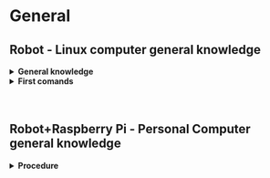 # General


## Robot - Linux computer general knowledge


<details>
  <summary><strong>General knowledge</strong></summary>

1. Source the terminal

```
(source /opt/ros/noetic/setup.bash)
source interbotics_ws/devel/setup.bash
```

2. Don't worry if you still don't see the topics after running `rostopic list`. Untill you don't `roslaunch` some packages you won't see them. Alos, don't worry about `roscore`, it will automaticaly run when you `roslaunch`.

3. Play arround with the pakages at your disposal, get to kn ow them. Check this comand out: `roscd → to see where a package is` and `rospack list`

4. github → interbotix_ros_manipulators → interbotix_ros_xsarms → interbotix_ros_xsarms_control → config → wx250s.yaml ⇒ config file to see joint order, names, sleep_position,  groups (such as arm), etc…

</details>

<details>
  <summary><strong>First comands</strong></summary>

7. To have model loaded and play arround in RViz (play with model):
    - Use **description** package: `roslaunch interbotix_xsarm_description xsarm_descriptions.launch robot_model:=wx250s use_joint_pub_gui:=true`
      - note for better rviz visuals: RobotModel → alpha → set transparency to 0.5
      - note for better rviz visuals: TF → Frames → show/not show axes in joint
8. To talk to the robot and move it in real world:
    - Use **controll** package: `roslaunch interbotix_xsarm_control xsarm_control.launch robot_model:=wx250s`
      - In the playground box, write _wx250s_ under **Robot Namespace** (light becae green). Now you are connected to real robot
      - Important paramenters: **use_sim** → to simulate the robot moovments. It will be usefull later, when we will code and mouve the robot to test our code before breaking the robot!!!!!!!!

    <details>
      <summary>Topics</summary>

    `rostopic list`

    Now you can see interesting topics. Such `/wx250s/commands/joint_group` (pub to a group of joint), `/wx250s/commands/joint_single` (pub to one joint), `/wx250s/commands/joint_trajectory` (pub joint trajectory message).

    - Publish to **`/wx250s/commands/joint_group`**:

      1. Home position:`rostopic pub -1 /wx250s/comands/joint_group interbotix_ws_sdk/JointGroupComand “name: ‘arm’ cmd: [0,0,0,0,0,0]”`
        - where `name: ‘arm’`is the arm_group (everithing eccept the gripper
        - where `cmd: [0,0,0,0,0,0]` are joint angles (→ rect position (home))
      2. Sleep position: `rostopic pub -1 /wx250s/comands/joint_group interbotix_ws_sdk/JointGroupComand “name: ‘arm’ cmd: [<set_of_positions>]”`
        - to **find the `<set of positions>`** go to github → interbotix_ros_manipulators → interbotix_ros_xsarms → interbotix_ros_xsarms_control → **config → wx250s.yaml** ⇒ config file to see joint order, names, sleep_position, groups (such as `arm`), etc…

    </details>

    <details>
      <summary>Services</summary>

    `rosservice list`

    Now you can see interesting services. Such `/wx250s/get_robot_info` (see infos about robot)and `/wx250s/torque_enable` (to enable or desable torque).

    1. `rosservice call /wx250s/get_robot_info "cmd_type: 'group' name: 'arm'"`
        - where `cmd_type: 'group'` says u want informations from a certain group of motors
        - where `name: 'arm'` says the group of motors u want to get infos
        ⇒ see mode, profile_type (velocity vs time), joint infos & joint limits, etc…
    2. `rosservice call /wx250s/torque_enable "cmd_type: 'group' name: 'arm' enable: false"`
        - when `enable: false`, the robot collapse. So hold it before running the comand
        - Usefull because you can turn off the torque, manualy move the robot in the desire position and turn on torque again (`enable: true`). At this point you can `rostopic echo wx250s/joint_states` to see informations about current desired position.
    </details>

</details>



<br>
<br>

## Robot+Raspberry Pi - Personal Computer general knowledge

<details>
  <summary><strong>Procedure</strong></summary>

Still not working... comming soon


</details>

<br>

